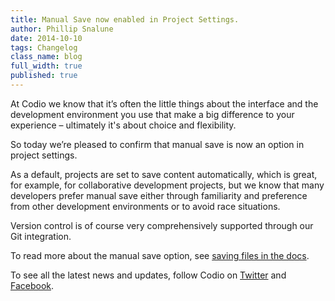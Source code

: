 ```yaml
---
title: Manual Save now enabled in Project Settings.
author: Phillip Snalune
date: 2014-10-10
tags: Changelog
class_name: blog
full_width: true
published: true
---
```


At Codio we know that it’s often the little things about the interface and the development environment you use that make a big difference to your experience – ultimately it's about choice and flexibility.

So today we’re pleased to confirm that manual save is now an option in project settings. 

As a default, projects are set to save content automatically, which is great, for example, for collaborative development projects, but we know that many developers prefer manual save either through familiarity and preference from other development environments or to avoid race situations.

Version control is of course very comprehensively supported through our Git integration.

To read more about the manual save option, see [saving files in the docs](/docs/ide/ide-general/saving/).

To see all the latest news and updates, follow Codio on [Twitter](https://twitter.com/codiohq) and [Facebook](https://www.facebook.com/CodioHQ).